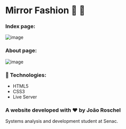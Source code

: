 # Mirror Fashion :dress: :tshirt:

### Index page:

![image](https://user-images.githubusercontent.com/52433168/75085611-c9fba400-5509-11ea-91b7-9645c3b74992.png)

### About page:

![image](https://user-images.githubusercontent.com/52433168/75085605-b4867a00-5509-11ea-9ef8-ab6d0cbff5d3.png)


### :rocket: Technologies:
- HTML5
- CSS3
- Live Server

### A website developed with :heart: by João Roschel
Systems analysis and development student at Senac.
